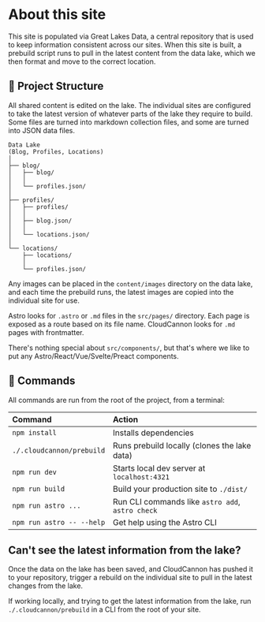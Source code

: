 # About this site

This site is populated via Great Lakes Data, a central repository that is used to keep information consistent across our sites. When this site is built, a prebuild script runs to pull in the latest content from the data lake, which we then format and move to the correct location.

## 🚀 Project Structure

All shared content is edited on the lake. The individual sites are configured to take the latest version of whatever parts of the lake they require to build. Some files are turned into markdown collection files, and some are turned into JSON data files.

```
Data Lake
(Blog, Profiles, Locations)
│
├── blog/
│   ├── blog/
│   │  
│   └── profiles.json/
│
├── profiles/
│   ├── profiles/
│   │
│   ├── blog.json/
│   │
│   └── locations.json/
│
└── locations/
    ├── locations/
    │
    └── profiles.json/

```

Any images can be placed in the `content/images` directory on the data lake, and each time the prebuild runs, the latest images are copied into the individual site for use.

Astro looks for `.astro` or `.md` files in the `src/pages/` directory. Each page is exposed as a route based on its file name. CloudCannon looks for `.md` pages with frontmatter.

There's nothing special about `src/components/`, but that's where we like to put any Astro/React/Vue/Svelte/Preact components.

## 🧞 Commands

All commands are run from the root of the project, from a terminal:

| Command                   | Action                                           |
| :------------------------ | :----------------------------------------------- |
| `npm install`             | Installs dependencies                            |
| `./.cloudcannon/prebuild` | Runs prebuild locally (clones the lake data)     |
| `npm run dev`             | Starts local dev server at `localhost:4321`      |
| `npm run build`           | Build your production site to `./dist/`          |
| `npm run astro ...`       | Run CLI commands like `astro add`, `astro check` |
| `npm run astro -- --help` | Get help using the Astro CLI                     |

## Can't see the latest information from the lake?

Once the data on the lake has been saved, and CloudCannon has pushed it to your repository, trigger a rebuild on the individual site to pull in the latest changes from the lake.

If working locally, and trying to get the latest information from the lake, run `./.cloudcannon/prebuild` in a CLI from the root of your site.
